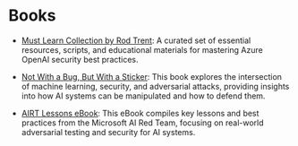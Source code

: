 
# Books


- [Must Learn Collection by Rod Trent](https://github.com/rod-trent/OpenAISecurity/tree/main/Must_Learn): A curated set of essential resources, scripts, and educational materials for mastering Azure OpenAI security best practices.


- [Not With a Bug, But With a Sticker](https://www.amazon.com/Not-Bug-But-Sticker-Learning/dp/1119883989): This book explores the intersection of machine learning, security, and adversarial attacks, providing insights into how AI systems can be manipulated and how to defend them.

- [AIRT Lessons eBook](https://github.com/eugeniavkim/airt-lessons-paper/blob/main/MS_AIRT_Lessons_eBook.pdf): This eBook compiles key lessons and best practices from the Microsoft AI Red Team, focusing on real-world adversarial testing and security for AI systems.

